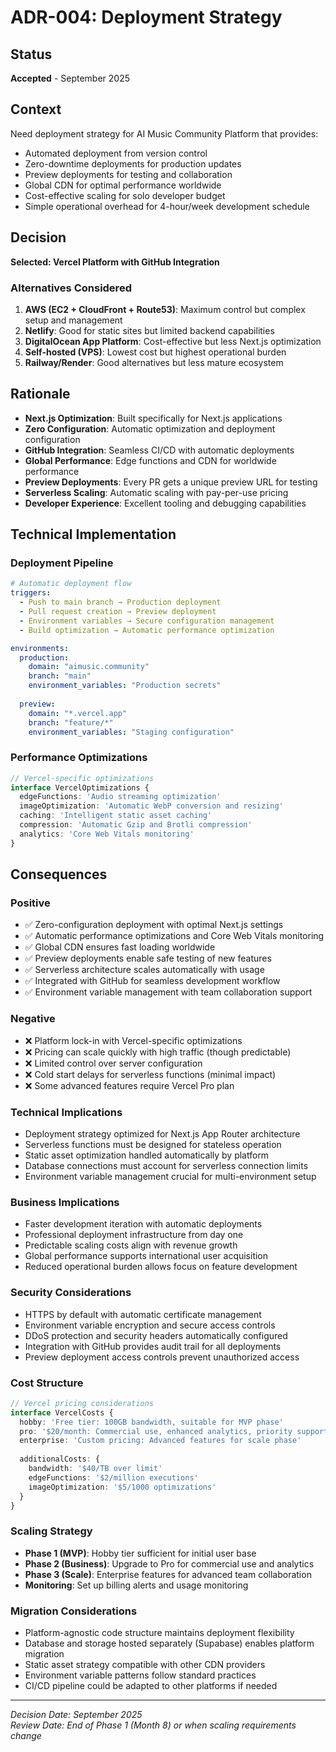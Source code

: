 # ADR-004: Deployment Strategy

## Status
**Accepted** - September 2025

## Context
Need deployment strategy for AI Music Community Platform that provides:
- Automated deployment from version control
- Zero-downtime deployments for production updates
- Preview deployments for testing and collaboration
- Global CDN for optimal performance worldwide
- Cost-effective scaling for solo developer budget
- Simple operational overhead for 4-hour/week development schedule

## Decision
**Selected: Vercel Platform with GitHub Integration**

### Alternatives Considered
1. **AWS (EC2 + CloudFront + Route53)**: Maximum control but complex setup and management
2. **Netlify**: Good for static sites but limited backend capabilities
3. **DigitalOcean App Platform**: Cost-effective but less Next.js optimization
4. **Self-hosted (VPS)**: Lowest cost but highest operational burden
5. **Railway/Render**: Good alternatives but less mature ecosystem

## Rationale
- **Next.js Optimization**: Built specifically for Next.js applications
- **Zero Configuration**: Automatic optimization and deployment configuration
- **GitHub Integration**: Seamless CI/CD with automatic deployments
- **Global Performance**: Edge functions and CDN for worldwide performance
- **Preview Deployments**: Every PR gets a unique preview URL for testing
- **Serverless Scaling**: Automatic scaling with pay-per-use pricing
- **Developer Experience**: Excellent tooling and debugging capabilities

## Technical Implementation

### Deployment Pipeline
```yaml
# Automatic deployment flow
triggers:
  - Push to main branch → Production deployment
  - Pull request creation → Preview deployment
  - Environment variables → Secure configuration management
  - Build optimization → Automatic performance optimization

environments:
  production:
    domain: "aimusic.community"
    branch: "main"
    environment_variables: "Production secrets"
  
  preview:
    domain: "*.vercel.app"
    branch: "feature/*"
    environment_variables: "Staging configuration"
```

### Performance Optimizations
```typescript
// Vercel-specific optimizations
interface VercelOptimizations {
  edgeFunctions: 'Audio streaming optimization'
  imageOptimization: 'Automatic WebP conversion and resizing'
  caching: 'Intelligent static asset caching'
  compression: 'Automatic Gzip and Brotli compression'
  analytics: 'Core Web Vitals monitoring'
}
```

## Consequences

### Positive
- ✅ Zero-configuration deployment with optimal Next.js settings
- ✅ Automatic performance optimizations and Core Web Vitals monitoring
- ✅ Global CDN ensures fast loading worldwide
- ✅ Preview deployments enable safe testing of new features
- ✅ Serverless architecture scales automatically with usage
- ✅ Integrated with GitHub for seamless development workflow
- ✅ Environment variable management with team collaboration support

### Negative
- ❌ Platform lock-in with Vercel-specific optimizations
- ❌ Pricing can scale quickly with high traffic (though predictable)
- ❌ Limited control over server configuration
- ❌ Cold start delays for serverless functions (minimal impact)
- ❌ Some advanced features require Vercel Pro plan

### Technical Implications
- Deployment strategy optimized for Next.js App Router architecture
- Serverless functions must be designed for stateless operation
- Static asset optimization handled automatically by platform
- Database connections must account for serverless connection limits
- Environment variable management crucial for multi-environment setup

### Business Implications
- Faster development iteration with automatic deployments
- Professional deployment infrastructure from day one
- Predictable scaling costs align with revenue growth
- Global performance supports international user acquisition
- Reduced operational burden allows focus on feature development

### Security Considerations
- HTTPS by default with automatic certificate management
- Environment variable encryption and secure access controls
- DDoS protection and security headers automatically configured
- Integration with GitHub provides audit trail for all deployments
- Preview deployment access controls prevent unauthorized access

### Cost Structure
```typescript
// Vercel pricing considerations
interface VercelCosts {
  hobby: 'Free tier: 100GB bandwidth, suitable for MVP phase'
  pro: '$20/month: Commercial use, enhanced analytics, priority support'
  enterprise: 'Custom pricing: Advanced features for scale phase'
  
  additionalCosts: {
    bandwidth: '$40/TB over limit'
    edgeFunctions: '$2/million executions'
    imageOptimization: '$5/1000 optimizations'
  }
}
```

### Scaling Strategy
- **Phase 1 (MVP)**: Hobby tier sufficient for initial user base
- **Phase 2 (Business)**: Upgrade to Pro for commercial use and analytics
- **Phase 3 (Scale)**: Enterprise features for advanced team collaboration
- **Monitoring**: Set up billing alerts and usage monitoring

### Migration Considerations
- Platform-agnostic code structure maintains deployment flexibility
- Database and storage hosted separately (Supabase) enables platform migration
- Static asset strategy compatible with other CDN providers
- Environment variable patterns follow standard practices
- CI/CD pipeline could be adapted to other platforms if needed

---

*Decision Date: September 2025*  
*Review Date: End of Phase 1 (Month 8) or when scaling requirements change*
